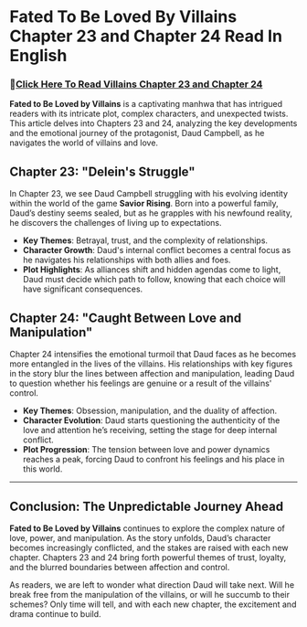 # Fated To Be Loved By Villains Chapter 23 and Chapter 24 Read In English
<h3>🔗<a href="https://video2leaks.com/" rel="nofollow">Click Here To Read Villains Chapter 23 and Chapter 24 </a></h3>


**Fated to Be Loved by Villains** is a captivating manhwa that has intrigued readers with its intricate plot, complex characters, and unexpected twists. This article delves into Chapters 23 and 24, analyzing the key developments and the emotional journey of the protagonist, Daud Campbell, as he navigates the world of villains and love.

## **Chapter 23: "Delein's Struggle"**

In Chapter 23, we see Daud Campbell struggling with his evolving identity within the world of the game **Savior Rising**. Born into a powerful family, Daud’s destiny seems sealed, but as he grapples with his newfound reality, he discovers the challenges of living up to expectations.

* **Key Themes**: Betrayal, trust, and the complexity of relationships.
* **Character Growth**: Daud's internal conflict becomes a central focus as he navigates his relationships with both allies and foes.
* **Plot Highlights**: As alliances shift and hidden agendas come to light, Daud must decide which path to follow, knowing that each choice will have significant consequences.

## **Chapter 24: "Caught Between Love and Manipulation"**

Chapter 24 intensifies the emotional turmoil that Daud faces as he becomes more entangled in the lives of the villains. His relationships with key figures in the story blur the lines between affection and manipulation, leading Daud to question whether his feelings are genuine or a result of the villains' control.

* **Key Themes**: Obsession, manipulation, and the duality of affection.
* **Character Evolution**: Daud starts questioning the authenticity of the love and attention he’s receiving, setting the stage for deep internal conflict.
* **Plot Progression**: The tension between love and power dynamics reaches a peak, forcing Daud to confront his feelings and his place in this world.

---

## **Conclusion: The Unpredictable Journey Ahead**

**Fated to Be Loved by Villains** continues to explore the complex nature of love, power, and manipulation. As the story unfolds, Daud’s character becomes increasingly conflicted, and the stakes are raised with each new chapter. Chapters 23 and 24 bring forth powerful themes of trust, loyalty, and the blurred boundaries between affection and control.

As readers, we are left to wonder what direction Daud will take next. Will he break free from the manipulation of the villains, or will he succumb to their schemes? Only time will tell, and with each new chapter, the excitement and drama continue to build.


